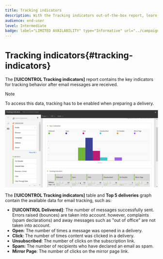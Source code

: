 ```yaml
---
title: Tracking indicators
description: With the Tracking indicators out-of-the-box report, learn about the behavior of your customers when they receive email messages.
audience: end-user
level: Intermediate
badge: label="LIMITED AVAILABILITY" type="Informative" url="../campaign-standard-migration-home.md" tooltip="Restricted to Campaign Standard migrated users"
---
```

# Tracking indicators{#tracking-indicators}

The **[!UICONTROL Tracking indicators]** report contains the key indicators for tracking behavior after email messages are received.

>[!NOTE]
>
>To access this data, tracking has to be enabled when preparing a delivery.

![](assets/delivery_reports_2.png)

The **[!UICONTROL Tracking indicators]** table and **Top 5 deliveries** graph contain the available data for email tracking, such as:

* **[!UICONTROL Delivered]**: The number of messages successfully sent. Errors raised (bounces) are taken into account. however, complaints (spam declarations) and away messages such as "out of office" are not taken into account.
* **Open**: The number of times a message was opened in a delivery.
* **Click**: The number of times content was clicked in a delivery.
* **Unsubscribed**: The number of clicks on the subscription link.
* **Spam:** The number of recipients who have declared an email as spam.
* **Mirror Page**: The number of clicks on the mirror page link.
